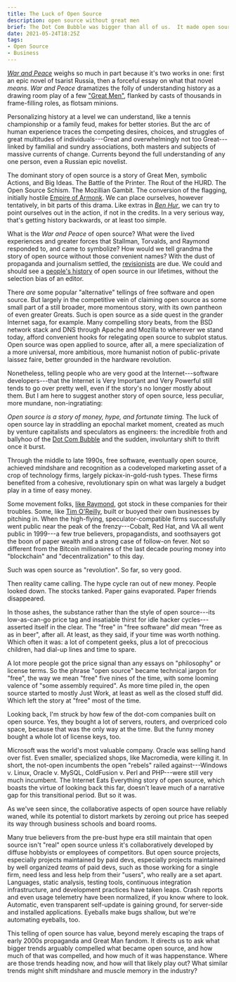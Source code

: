 ```yaml
---
title: The Luck of Open Source
description: open source without great men
brief: The Dot Com Bubble was bigger than all of us.  It made open source.
date: 2021-05-24T18:25Z
tags:
- Open Source
- Business
---
```


[_War and Peace_](https://en.wikipedia.org/wiki/War_and_Peace) weighs so much in part because it's two works in one: first an epic novel of tsarist Russia, then a forceful essay on what that novel _means_.  _War and Peace_ dramatizes the folly of understanding history as a drawing room play of a few ["Great Men"](https://en.wikipedia.org/wiki/Great_man_theory), flanked by casts of thousands in frame-filling roles, as flotsam minions.

Personalizing history at a level we can understand, like a tennis championship or a family feud, makes for better stories.  But the arc of human experience traces the competing desires, choices, and struggles of great multitudes of individuals---Great and overwhelmingly not too Great---linked by familial and sundry associations, both masters and subjects of massive currents of change.  Currents beyond the full understanding of any one person, even a Russian epic novelist.

The dominant story of open source is a story of Great Men, symbolic Actions, and Big Ideas.  The Battle of the Printer.  The Rout of the HURD.  The Open Source Schism.  The Mozillian Gambit.  The conversion of the flagging, initially hostile [Empire of Armonk](https://en.wikipedia.org/wiki/IBM).  We can place ourselves, however tentatively, in bit parts of this drama.  Like extras in [_Ben Hur_](https://en.wikipedia.org/wiki/Ben-Hur_(1959_film)), we can try to point ourselves out in the action, if not in the credits.  In a very serious way, that's getting history backwards, or at least too simple.

What is the _War and Peace_ of open source?  What were the lived experiences and greater forces that Stallman, Torvalds, and Raymond responded to, and came to symbolize?  How would we tell grandma the story of open source without those convenient names?  With the dust of propaganda and journalism settled, the [revisionists](https://en.wikipedia.org/wiki/Historical_revisionism) are due.  We could and should see a [people's history](https://en.wikipedia.org/wiki/People%27s_history) of open source in our lifetimes, without the selection bias of an editor.

There _are_ some popular "alternative" tellings of free software and open source.  But largely in the competitive vein of claiming open source as some small part of a still broader, more momentous story, with its own pantheon of even greater Greats.  Such is open source as a side quest in the grander Internet saga, for example.  Many compelling story beats, from the BSD network stack and DNS through Apache and Mozilla to wherever we stand today, afford convenient hooks for relegating open source to subplot status.  Open source was open applied to source, after all, a mere specialization of a more universal, more ambitious, more humanist notion of public-private laissez faire, better grounded in the hardware revolution.

Nonetheless, telling people who are very good at the Internet---software developers---that the Internet is Very Important and Very Powerful still tends to go over pretty well, even if the story's no longer mostly about them.  But I am here to suggest another story of open source, less peculiar, more mundane, non-ingratiating:

_Open source is a story of money, hype, and fortunate timing._  The luck of open source lay in straddling an epochal market moment, created as much by venture capitalists and speculators as engineers: the incredible froth and ballyhoo of the [Dot Com Bubble](https://en.wikipedia.org/wiki/Dot-com_bubble) and the sudden, involuntary shift to thrift once it burst.

Through the middle to late 1990s, free software, eventually open source, achieved mindshare and recognition as a codeveloped marketing asset of a crop of technology firms, largely pickax-in-gold-rush types.  These firms benefited from a cohesive, revolutionary spin on what was largely a budget play in a time of easy money.

Some movement folks, [like Raymond](https://www.linuxtoday.com/infrastructure/1999121000105NWLF), got stock in these companies for their troubles.  Some, like [Tim O'Reilly](https://www.oreilly.com/openbook/opensources/book/tim.html), built or buoyed their own businesses by pitching in.  When the high-flying, speculator-compatible firms successfully went public near the peak of the frenzy---Cobalt, Red Hat, and VA all went public in 1999---a few true believers, propagandists, and soothsayers got the boon of paper wealth and a strong case of follow-on fever.  Not so different from the Bitcoin millionaires of the last decade pouring money into "blockchain" and "decentralization" to this day.

Such was open source as "revolution".  So far, so very good.

Then reality came calling.  The hype cycle ran out of new money.  People looked down.  The stocks tanked.  Paper gains evaporated.  Paper friends disappeared.

In those ashes, the substance rather than the style of open source---its low-as-can-go price tag and insatiable thirst for idle hacker cycles---asserted itself in the clear.  The "free" in "free software" _did_ mean "free as as in beer", after all.  At least, as they said, if your time was worth nothing.  Which often it was: a lot of competent geeks, plus a lot of precocious children, had dial-up lines and time to spare.

A lot more people got the price signal than any essays on "philosophy" or license terms.  So the phrase "open source" became technical jargon for "free", the way we mean "free" five nines of the time, with some looming valence of "some assembly required".  As more time piled in, the open source started to mostly Just Work, at least as well as the closed stuff did.  Which left the story at "free" most of the time.

Looking back, I'm struck by how few of the dot-com companies built on open source.  Yes, they bought a lot of servers, routers, and overpriced colo space, because that was the only way at the time.  But the funny money bought a whole lot of license keys, too.

Microsoft was the world's most valuable company.  Oracle was selling hand over fist.  Even smaller, specialized shops, like Macromedia, were killing it.  In short, the not-open incumbents the open "rebels" railed against---Windows v. Linux, Oracle v. MySQL, ColdFusion v. Perl and PHP---were still very much incumbent. The Internet Eats Everything story of open source, which boasts the virtue of looking back this far, doesn't leave much of a narrative gap for this transitional period.  But so it was.

As we've seen since, the collaborative aspects of open source have reliably waned, while its potential to distort markets by zeroing out price has seeped its way through business schools and board rooms.

Many true believers from the pre-bust hype era still maintain that open source isn't "real" open source unless it's collaboratively developed by diffuse hobbyists or employees of competitors.  But open source projects, especially projects maintained by paid devs, especially projects maintained by well organized _teams_ of paid devs, such as those working for a single firm, need less and less help from their "users", who really are a set apart.  Languages, static analysis, testing tools, continuous integration infrastructure, and development practices have taken leaps.  Crash reports and even usage telemetry have been normalized, if you know where to look.  Automatic, even transparent self-update is gaining ground, for server-side and installed applications.  Eyeballs make bugs shallow, but we're automating eyeballs, too.

This telling of open source has value, beyond merely escaping the traps of early 2000s propaganda and Great Man fandom.  It directs us to ask what bigger trends arguably compelled what became open source, and how much of that was compelled, and how much of it was happenstance.  Where are those trends heading now, and how will that likely play out?  What similar trends might shift mindshare and muscle memory in the industry?
